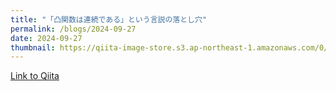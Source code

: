 ```yaml
---
title: "「凸関数は連続である」という言説の落とし穴"
permalink: /blogs/2024-09-27
date: 2024-09-27
thumbnail: https://qiita-image-store.s3.ap-northeast-1.amazonaws.com/0/905155/974d791b-2602-3bee-a2b1-680437cdea8a.png
---
```


[Link to Qiita](https://qiita.com/hari64/items/9e3140184973e5f6a78e)

